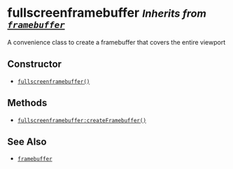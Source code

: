 fullscreenframebuffer <small>_Inherits from [`framebuffer`](api/framebuffer)_</small>
=====================

A convenience class to create a framebuffer that covers the entire viewport

Constructor
-----------

* [`fullscreenframebuffer()`](api/fullscreenframebuffer.fullscreenframebuffer)

Methods
-------

* [`fullscreenframebuffer:createFramebuffer()`](api/fullscreenframebuffer.createFramebuffer)

See Also
--------

* [`framebuffer`](api/framebuffer)
